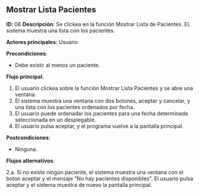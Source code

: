## Mostrar Lista Pacientes

**ID**: 06
**Descripción**: Se clickea en la función Mostrar Lista de Pacientes. EL sistema muestra una lista con los pacientes.

**Actores principales**: Usuario

**Precondiciones**:
* Debe existir al menos un paciente.

**Flujo principal**:
1. El usuario clickea sobre la función Mostrar Lista Pacientes y se abre una ventana.
1. El sistema muestra una ventana con dos botones, aceptar y cancelar, y una lista con los pacientes ordenados por fecha.  
1. El usuario puede ordenadar los pacientes para una fecha determinada seleccionada en un desplegable.
1. El usuario pulsa aceptar, y el programa vuelve a la pantalla principal.
 
**Postcondiciones**:

* Ninguna.   
 
**Flujos alternativos**:

2.a. Si no existe ningún paciente, el sistema muestra una ventana con el boton aceptar y el mensaje "No hay pacientes disponibles". El usuario pulsa aceptar y el sistema muestra de nuevo la pantalla principal.
